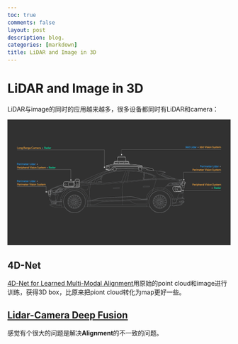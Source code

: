 ```yaml
---
toc: true
comments: false
layout: post
description: blog.
categories: [markdown]
title: LiDAR and Image in 3D
---
```

# LiDAR and Image in 3D

LiDAR与image的同时的应用越来越多，很多设备都同时有LiDAR和camera：

![](./images/iPace-lineart-sensor_calloutv2_03022020-01.png "waymo car")


## 4D-Net
[4D-Net for Learned Multi-Modal Alignment](https://ai.googleblog.com/2022/02/4d-net-learning-multi-modal-alignment.html)用原始的point cloud和image进行训练，获得3D box，比原来把piont cloud转化为map更好一些。



## [Lidar-Camera Deep Fusion](http://ai.googleblog.com/2022/04/lidar-camera-deep-fusion-for-multi.html)

感觉有个很大的问题是解决**Alignment**的不一致的问题。

